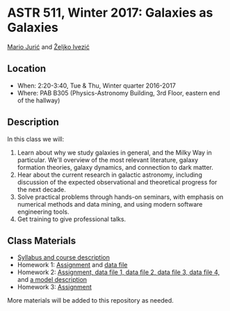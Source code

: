 # ASTR 511, Winter 2017: Galaxies as Galaxies

[Mario Jurić](http://research.majuric.org) and [Željko Ivezić](http://www.astro.washington.edu/users/ivezic/)

## Location

 * When: 2:20-3:40, Tue & Thu, Winter quarter 2016-2017
 * Where: PAB B305 (Physics-Astronomy Building, 3rd Floor, eastern end of the hallway)

## Description

In this class we will:

  1. Learn about why we study galaxies in general, and the Milky Way in particular. We'll overview of the most relevant literature, galaxy formation theories, galaxy dynamics, and connection to dark matter.
  1. Hear about the current research in galactic astronomy, including discussion of the expected observational and theoretical progress for the next decade.
  1. Solve practical problems through hands-on seminars, with emphasis on numerical methods and data mining, and using modern software engineering tools.
  1. Get training to give professional talks.


## Class Materials

 * [Syllabus and course description](syllabus/syllabus.pdf)
 * Homework 1: [Assignment](homeworks/project1.pdf) and 
   [data file](homeworks/Astr511HW1data.dat.gz)
 * Homework 2: [Assignment, ](homeworks/project2.pdf)
   	       [data file 1, ](homeworks/LSSTsimWDtruth60.dat.gz)
   	       [data file 2, ](homeworks/LSSTsimWDobs60.dat.gz)
   	       [data file 3, ](homeworks/WDlumfuncDisk.dat.gz)
   	       [data file 4, ](homeworks/WDlumfuncHalo.dat.gz) and 
	       [a model description](homeworks/WDdraft.pdf)
 * Homework 3: [Assignment](homeworks/project3.pdf)

More materials will be added to this repository as needed.
